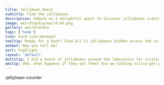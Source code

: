 ```yaml
---
title: Jellybean Quest
subtitle: Find the jellybeans
description: Embark on a delightful quest to discover jellybeans scattered across the website and earn exclusive karma rewards.
image: weirdlandia/weird-69.png
gallery: weirdlandia
tags: ['home']
icon: kind-icon:mermaid
tooltip: Ready for a hunt? Find all 11 jellybeans hidden across the site to earn special karma. Note - 'Art Critic' and 'Social Activist' jellybeans are not currently earnable.
amibot: Now you tell me!
sort: highlight
layout: 'default'
dottitip: I hid a bunch of jellybeans around the laboratory for visitors to find. How do we tell them that they absolutely SHOULD NOT EAT them.
amitip: Uhm, what happens if they eat them? Are we talking silica-gel-packet-bad or Bruce Banner-bad? Because humans will eat jellybeans off a laboratory floor if they think it could give them superpowers.
---
```


:jellybean-counter
